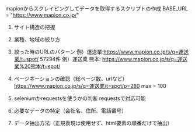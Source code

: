 mapionからスクレイピングしてデータを取得するスクリプトの作成
BASE_URL = "https://www.mapion.co.jp/"

1. サイト構造の把握

1. 業種、地域の絞り方
1. 絞った時のURLのパターン
    例）運送業:https://www.mapion.co.jp/s/q=運送業/t=spot/ 57294件
    例）運送業 熊本: https://www.mapion.co.jp/s/q=運送業%20熊本/t=spot/

1. ページネーションの確認（総ページ数、urlなど）
https://www.mapion.co.jp/s/q=運送業/t=spot/p=280
max = 100

1. seleniumかrequestsを使うかの判断
requestsで対応可能

1. 必要なデータの特定（会社名、住所、電話番号）

1. データ抽出方法（正規表現は使用せず、html要素の順番だけで抽出）
